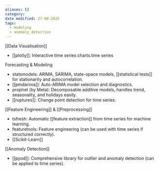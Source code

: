 ```yaml
---
aliases: []
category:
date modified: 27-08-2025
tags:
  - modeling
  - anomaly_detection
---
```

[[Data Visualisation]]
- [[plotly]]: Interactive time series charts.time series

Forecasting & Modeling
- statsmodels: ARIMA, SARIMA, state-space models, [[statistical tests]] for stationarity and autocorrelation.
- [[pmdarima]]: Auto-ARIMA model selection and diagnostics.
- prophet (by Meta): Decomposable additive models, handles trend, seasonality, and holidays easily.
- [[ruptures]]: Change point detection for time series.

[[Feature Engineering]] & [[Preprocessing]]
- tsfresh: Automatic [[feature extraction]] from time series for machine learning.
- featuretools: Feature engineering (can be used with time series if structured correctly).
- [[Scikit-Learn]]

[[Anomaly Detection]]
- [[pyod]]: Comprehensive library for outlier and anomaly detection (can be applied to time series).
